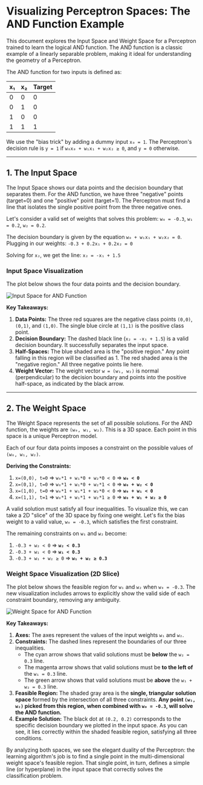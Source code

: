 # Visualizing Perceptron Spaces: The AND Function Example

This document explores the Input Space and Weight Space for a Perceptron trained to learn the logical AND function. The AND function is a classic example of a linearly separable problem, making it ideal for understanding the geometry of a Perceptron.

The AND function for two inputs is defined as:

| x₁ | x₂ | Target |
|----|----|--------|
| 0  | 0  | 0      |
| 0  | 1  | 0      |
| 1  | 0  | 0      |
| 1  | 1  | 1      |

We use the "bias trick" by adding a dummy input `x₀ = 1`. The Perceptron's decision rule is `y = 1` if `w₀x₀ + w₁x₁ + w₂x₂ ≥ 0`, and `y = 0` otherwise.

---

## 1. The Input Space

The Input Space shows our data points and the decision boundary that separates them. For the AND function, we have three "negative" points (target=0) and one "positive" point (target=1). The Perceptron must find a line that isolates the single positive point from the three negative ones.

Let's consider a valid set of weights that solves this problem: `w₀ = -0.3`, `w₁ = 0.2`, `w₂ = 0.2`.

The decision boundary is given by the equation `w₀ + w₁x₁ + w₂x₂ = 0`.
Plugging in our weights:
`-0.3 + 0.2x₁ + 0.2x₂ = 0`

Solving for `x₂`, we get the line:
`x₂ = -x₁ + 1.5`

### Input Space Visualization

The plot below shows the four data points and the decision boundary.

![Input Space for AND Function](and_input_space.png)

**Key Takeaways:**

1.  **Data Points:** The three red squares are the negative class points `(0,0)`, `(0,1)`, and `(1,0)`. The single blue circle at `(1,1)` is the positive class point.
2.  **Decision Boundary:** The dashed black line (`x₂ = -x₁ + 1.5`) is a valid decision boundary. It successfully separates the input space.
3.  **Half-Spaces:** The blue shaded area is the "positive region." Any point falling in this region will be classified as 1. The red shaded area is the "negative region." All three negative points lie here.
4.  **Weight Vector:** The weight vector `w = (w₁, w₂)` is normal (perpendicular) to the decision boundary and points into the positive half-space, as indicated by the black arrow.

---

## 2. The Weight Space

The Weight Space represents the set of all possible solutions. For the AND function, the weights are `(w₀, w₁, w₂)`. This is a 3D space. Each point in this space is a unique Perceptron model.

Each of our four data points imposes a constraint on the possible values of `(w₀, w₁, w₂)`.

**Deriving the Constraints:**

1.  `x=(0,0), t=0` => `w₀*1 + w₁*0 + w₂*0 < 0` => **`w₀ < 0`**
2.  `x=(0,1), t=0` => `w₀*1 + w₁*0 + w₂*1 < 0` => **`w₀ + w₂ < 0`**
3.  `x=(1,0), t=0` => `w₀*1 + w₁*1 + w₂*0 < 0` => **`w₀ + w₁ < 0`**
4.  `x=(1,1), t=1` => `w₀*1 + w₁*1 + w₂*1 ≥ 0` => **`w₀ + w₁ + w₂ ≥ 0`**

A valid solution must satisfy all four inequalities. To visualize this, we can take a 2D "slice" of the 3D space by fixing one weight. Let's fix the bias weight to a valid value, `w₀ = -0.3`, which satisfies the first constraint.

The remaining constraints on `w₁` and `w₂` become:
1.  `-0.3 + w₂ < 0` => **`w₂ < 0.3`**
2.  `-0.3 + w₁ < 0` => **`w₁ < 0.3`**
3.  `-0.3 + w₁ + w₂ ≥ 0` => **`w₁ + w₂ ≥ 0.3`**

### Weight Space Visualization (2D Slice)

The plot below shows the feasible region for `w₁` and `w₂` when `w₀ = -0.3`. The new visualization includes arrows to explicitly show the valid side of each constraint boundary, removing any ambiguity.

![Weight Space for AND Function](and_weight_space.png)

**Key Takeaways:**

1.  **Axes:** The axes represent the values of the input weights `w₁` and `w₂`.
2.  **Constraints:** The dashed lines represent the boundaries of our three inequalities.
    -   The cyan arrow shows that valid solutions must be **below** the `w₂ = 0.3` line.
    -   The magenta arrow shows that valid solutions must be **to the left of** the `w₁ = 0.3` line.
    -   The green arrow shows that valid solutions must be **above** the `w₁ + w₂ = 0.3` line.
3.  **Feasible Region:** The shaded gray area is the **single, triangular solution space** formed by the intersection of all three constraints. **Any point `(w₁, w₂)` picked from this region, when combined with `w₀ = -0.3`, will solve the AND function.**
4.  **Example Solution:** The black dot at `(0.2, 0.2)` corresponds to the specific decision boundary we plotted in the input space. As you can see, it lies correctly within the shaded feasible region, satisfying all three conditions.

By analyzing both spaces, we see the elegant duality of the Perceptron: the learning algorithm's job is to find a single point in the multi-dimensional weight space's feasible region. That single point, in turn, defines a simple line (or hyperplane) in the input space that correctly solves the classification problem.
